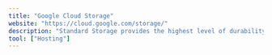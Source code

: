 ```yaml
---
title: "Google Cloud Storage"
website: "https://cloud.google.com/storage/"
description: "Standard Storage provides the highest level of durability, availability and performance of all Google Cloud Storage services. It’s specifically designed for use cases requiring low latency and frequent data access, such as website content distribution and video streaming. Standard storage is all about performance."
tool: ["Hosting"]
---
```

